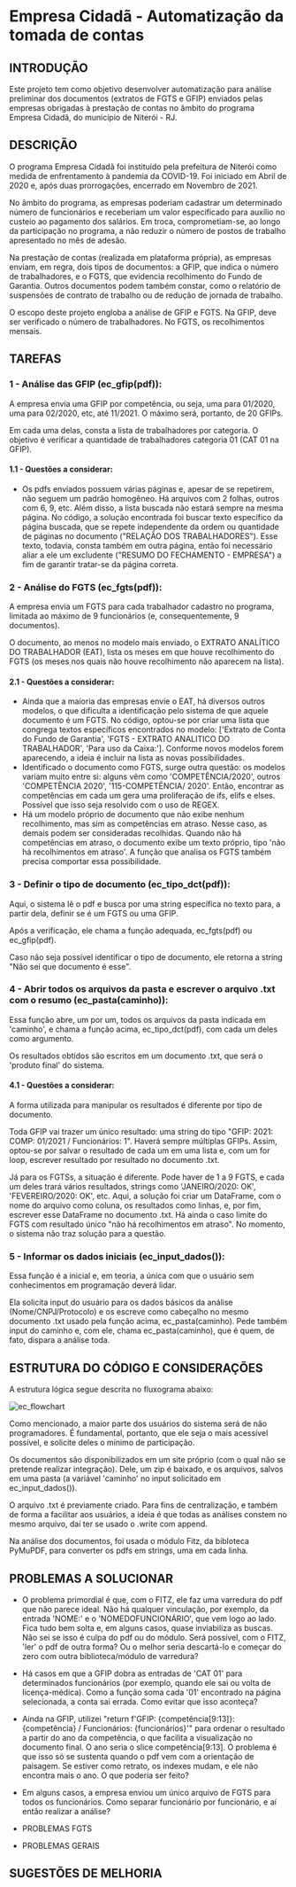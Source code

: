 # Empresa Cidadã - Automatização da tomada de contas
## INTRODUÇÃO

Este projeto tem como objetivo desenvolver automatização para análise preliminar dos documentos (extratos de FGTS e GFIP) enviados pelas empresas obrigadas à prestação de contas no âmbito do programa Empresa Cidadã, do município de Niterói - RJ.

## DESCRIÇÃO

O programa Empresa Cidadã foi instituído pela prefeitura de Niterói como medida de enfrentamento à pandemia da COVID-19. Foi iniciado em Abril de 2020 e, após duas prorrogações, encerrado em Novembro de 2021. 

No âmbito do programa, as empresas poderiam cadastrar um determinado número de funcionários e receberiam um valor especificado para auxílio no custeio ao pagamento dos salários. Em troca, comprometiam-se, ao longo da participação no programa, a não reduzir o número de postos de trabalho apresentado no mês de adesão.

Na prestação de contas (realizada em plataforma própria), as empresas enviam, em regra, dois tipos de documentos: a GFIP, que indica o número de trabalhadores, e o FGTS, que evidencia recolhimento do Fundo de Garantia. Outros documentos podem também constar, como o relatório de suspensões de contrato de trabalho ou de redução de jornada de trabalho. 

O escopo deste projeto engloba a análise de GFIP e FGTS. Na GFIP, deve ser verificado o número de trabalhadores. No FGTS, os recolhimentos mensais.

## TAREFAS

### 1 - Análise das GFIP (ec_gfip(pdf)):

A empresa envia uma GFIP por competência, ou seja, uma para 01/2020, uma para 02/2020, etc, até 11/2021. O máximo será, portanto, de 20 GFIPs.

Em cada uma delas, consta a lista de trabalhadores por categoria. O objetivo é verificar a quantidade de trabalhadores categoria 01 (CAT 01 na GFIP).

#### 1.1 - Questões a considerar:

- Os pdfs enviados possuem várias páginas e, apesar de se repetirem, não seguem um padrão homogêneo. Há arquivos com 2 folhas, outros com 6, 9, etc. Além disso, a lista buscada não estará sempre na mesma página. No código, a solução encontrada foi buscar texto específico da página buscada, que se repete independente da ordem ou quantidade de páginas no documento ("RELAÇÃO DOS TRABALHADORES"). Esse texto, todavia, consta também em outra página, então foi necessário aliar a ele um excludente ("RESUMO DO FECHAMENTO - EMPRESA") a fim de garantir tratar-se da página correta.

### 2 - Análise do FGTS (ec_fgts(pdf)):

A empresa envia um FGTS para cada trabalhador cadastro no programa, limitada ao máximo de 9 funcionários (e, consequentemente, 9 documentos).

O documento, ao menos no modelo mais enviado, o EXTRATO ANALÍTICO DO TRABALHADOR (EAT), lista os meses em que houve recolhimento do FGTS (os meses nos quais não houve recolhimento não aparecem na lista).

#### 2.1 - Questões a considerar:

- Ainda que a maioria das empresas envie o EAT, há diversos outros modelos, o que dificulta a identificação pelo sistema de que aquele documento é um FGTS. No código, optou-se por criar uma lista que congrega textos específicos encontrados no modelo: ['Extrato de Conta do Fundo de Garantia', 'FGTS - EXTRATO ANALITICO DO TRABALHADOR', 'Para uso da Caixa:']. Conforme novos modelos forem aparecendo, a ideia é incluir na lista as novas possibilidades.
- Identificado o documento como FGTS, surge outra questão: os modelos variam muito entre si: alguns vêm como 'COMPETÊNCIA/2020', outros 'COMPETÊNCIA 2020', '115-COMPETÊNCIA/ 2020'. Então, encontrar as competências em cada um gera uma proliferação de ifs, elifs e elses. Possível que isso seja resolvido com o uso de REGEX.
- Há um modelo próprio de documento que não exibe nenhum recolhimento, mas sim as competências em atraso. Nesse caso, as demais podem ser consideradas recolhidas. Quando não há competências em atraso, o documento exibe um texto próprio, tipo 'não há recolhimentos em atraso'. A função que analisa os FGTS também precisa comportar essa possibilidade.


### 3 - Definir o tipo de documento (ec_tipo_dct(pdf)):
Aqui, o sistema lê o pdf e busca por uma string específica no texto para, a partir dela, definir se é um FGTS ou uma GFIP.

Após a verificação, ele chama a função adequada, ec_fgts(pdf) ou ec_gfip(pdf).

Caso não seja possível identificar o tipo de documento, ele retorna a string "Não sei que documento é esse".

### 4 - Abrir todos os arquivos da pasta e escrever o arquivo .txt com o resumo (ec_pasta(caminho)):
Essa função abre, um por um, todos os arquivos da pasta indicada em 'caminho', e chama a função acima, ec_tipo_dct(pdf), com cada um deles como argumento.

Os resultados obtidos são escritos em um documento .txt, que será o 'produto final' do sistema.

#### 4.1 - Questões a considerar:
A forma utilizada para manipular os resultados é diferente por tipo de documento.

Toda GFIP vai trazer um único resultado: uma string do tipo "GFIP: 2021: COMP: 01/2021 / Funcionários: 1". Haverá sempre múltiplas GFIPs. 
Assim, optou-se por salvar o resultado de cada um em uma lista e, com um for loop, escrever resultado por resultado no documento .txt.

Já para os FGTSs, a situação é diferente. Pode haver de 1 a 9 FGTS, e cada um deles trará vários resultados, strings como 'JANEIRO/2020: OK', 'FEVEREIRO/2020: OK', etc.
Aqui, a solução foi criar um DataFrame, com o nome do arquivo como coluna, os resultados como linhas, e, por fim, escrever esse DataFrame no documento .txt.
Há ainda o caso limite do FGTS com resultado único "não há recolhimentos em atraso". No momento, o sistema não traz solução para a questão.

### 5 - Informar os dados iniciais (ec_input_dados()):
Essa função é a inicial e, em teoria, a única com que o usuário sem conhecimentos em programação deverá lidar.

Ela solicita input do usuário para os dados básicos da análise (Nome/CNPJ/Protocolo) e os escreve como cabeçalho no mesmo documento .txt usado pela função acima, ec_pasta(caminho).
Pede também input do caminho e, com ele, chama ec_pasta(caminho), que é quem, de fato, dispara a análise toda.

## ESTRUTURA DO CÓDIGO E CONSIDERAÇÕES
A estrutura lógica segue descrita no fluxograma abaixo:

![ec_flowchart](https://user-images.githubusercontent.com/97795826/196517370-4e61a23a-4759-4d23-acda-11194f42d8aa.jpg)

Como mencionado, a maior parte dos usuários do sistema será de não programadores. É fundamental, portanto, que ele seja o mais acessível possível, e solicite deles o mínimo de participação.

Os documentos são disponibilizados em um site próprio (com o qual não se pretende realizar integração). Dele, um zip é baixado, e os arquivos, salvos em uma pasta (a variável 'caminho' no input solicitado em ec_input_dados()).

O arquivo .txt é previamente criado. Para fins de centralização, e também de forma a facilitar aos usuários, a ideia é que todas as análises constem no mesmo arquivo, daí ter se usado o .write com append.

Na análise dos documentos, foi usada o módulo Fitz, da bibloteca PyMuPDF, para converter os pdfs em strings, uma em cada linha.

## PROBLEMAS A SOLUCIONAR

- O problema primordial é que, com o FITZ, ele faz uma varredura do pdf que não parece ideal. Não há qualquer vinculação, por exemplo, da entrada 'NOME:' e o 'NOMEDOFUNCIONÁRIO', que vem logo ao lado. Fica tudo bem solta e, em alguns casos, quase inviabiliza as buscas. Não sei se isso é culpa do pdf ou do módulo. Será possível, com o FITZ, 'ler' o pdf de outra forma? Ou o melhor seria descartá-lo e começar do zero com outra biblioteca/módulo de varredura?
- Há casos em que a GFIP dobra as entradas de 'CAT 01' para determinados funcionários (por exemplo, quando ele sai ou volta de licença-médica). Como a função soma cada '01' encontrado na página selecionada, a conta sai errada. Como evitar que isso aconteça?
- Ainda na GFIP, utilizei "return f'GFIP: {competência[9:13]}: {competência} / Funcionários: {funcionários}'" para ordenar o resultado a partir do ano da competência, o que facilita a visualização no documento final. O ano seria o slice competência[9:13]. O problema é que isso só se sustenta quando o pdf vem com a orientação de paisagem. Se estiver como retrato, os indexes mudam, e ele não encontra mais o ano. O que poderia ser feito?
- Em alguns casos, a empresa enviou um único arquivo de FGTS para todos os funcionários. Como separar funcionário por funcionário, e aí então realizar a análise?

- PROBLEMAS FGTS
- PROBLEMAS GERAIS

## SUGESTÕES DE MELHORIA
